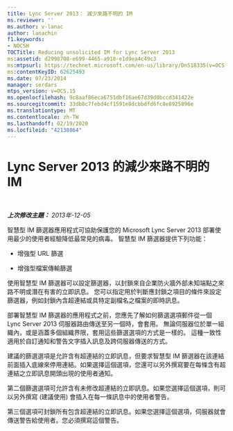 ```yaml
---
title: Lync Server 2013： 減少來路不明的 IM
ms.reviewer: ''
ms.author: v-lanac
author: lanachin
f1.keywords:
- NOCSH
TOCTitle: Reducing unsolicited IM for Lync Server 2013
ms:assetid: d2998708-e699-4465-a918-e1d9ea4c49c3
ms:mtpsurl: https://technet.microsoft.com/en-us/library/Dn518335(v=OCS.15)
ms:contentKeyID: 62625493
ms.date: 07/23/2014
manager: serdars
mtps_version: v=OCS.15
ms.openlocfilehash: 9c8aaf86eca6751dbf16ae67d39d0bccd341422e
ms.sourcegitcommit: 33db8c7febd4cf1591e8dcbbdfd6fc8e8925896e
ms.translationtype: MT
ms.contentlocale: zh-TW
ms.lasthandoff: 02/19/2020
ms.locfileid: "42138864"
---
```

<div data-xmlns="http://www.w3.org/1999/xhtml">

<div class="topic" data-xmlns="http://www.w3.org/1999/xhtml" data-msxsl="urn:schemas-microsoft-com:xslt" data-cs="http://msdn.microsoft.com/">

<div data-asp="https://msdn2.microsoft.com/asp">

# <a name="reducing-unsolicited-im-for-lync-server-2013"></a>Lync Server 2013 的減少來路不明的 IM

</div>

<div id="mainSection">

<div id="mainBody">

<span> </span>

_**上次修改主題：** 2013年-12-05_

智慧型 IM 篩選器應用程式可協助保護您的 Microsoft Lync Server 2013 部署使用最少的使用者經驗降低最常見的病毒。 智慧型 IM 篩選器提供下列功能：

  - 增強型 URL 篩選

  - 增強型檔案傳輸篩選

使用智慧型 IM 篩選器可以設定篩選器，以封鎖來自企業防火牆外部未知端點之來路不明或潛在有害的立即訊息。 您可以指定用於判斷應封鎖之項目的條件來設定篩選器，例如封鎖內含超連結或具特定副檔名之檔案的即時訊息。

部署智慧型 IM 篩選器的應用程式之前，您應先了解如何篩選選項郵件從一個 Lync Server 2013 伺服器路由傳送至另一個時，會套用。 無論伺服器位於單一組織內，或是涵蓋多個組織界限，套用這些篩選選項的方式是一樣的。 這種一致性適用於自訂通知和警告文字插入訊息及跨伺服器傳送的方式。

建議的篩選選項是允許含有超連結的立即訊息，但要求智慧型 IM 篩選器在該連結前面插入底線來停用連結。如果選擇這個選項，您還可以另外撰寫要在每條含有超連結之立即訊息開頭出現的使用者通知。

第二個篩選選項可允許含有未修改超連結的立即訊息。如果您選擇這個選項，則可以另外撰寫 (建議使用) 會插入在每一條訊息中的使用者警告。

第三個選項可封鎖所有包含超連結的立即訊息。如果您選擇這個選項，伺服器就會傳送警告給使用者。您必須撰寫這個警告。

</div>

<span> </span>

</div>

</div>

</div>

